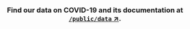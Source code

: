 <h3 align="center">
  Find our data on COVID-19 and its documentation at <a href="/public/data"><strong><code>/public/data</code> ↗️</strong></a>.
</h3>
